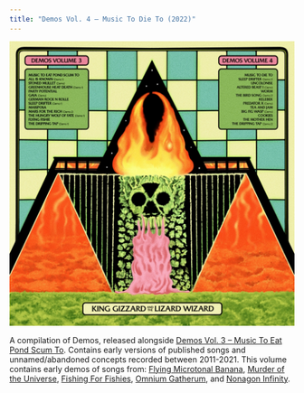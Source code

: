 ```yaml
---
title: "Demos Vol. 4 – Music To Die To (2022)"
---
```


![album cover for Demos Volume 4](./cover.jpg)

A compilation of Demos, released alongside [Demos Vol. 3 – Music To Eat Pond Scum To](./demos-vol-3-music-to-eat-pond-scum-to). Contains early versions of published songs and unnamed/abandoned concepts recorded between 2011-2021. This volume contains early demos of songs from: [Flying Microtonal Banana](./flying-microtonal-banana), [Murder of the Universe](./murder-of-the-universe), [Fishing For Fishies](./fishing-for-fishies), [Omnium Gatherum](./omnium-gatherium), and [Nonagon Infinity](./nonagon-infinity).
